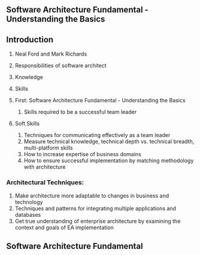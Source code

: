 ## Software Architecture Fundamental - Understanding the Basics ##

## Introduction ##
1. Neal Ford and Mark Richards
2. Responsibilities of software architect
3. Knowledge
4. Skills
5. First: Software Architecture Fundamental - Understanding the Basics
	1. Skills required to be a successful team leader

6. Soft Skills
	1. Techniques for communicating effectively as a team leader
	2. Measure technical knowledge, technical depth vs. technical breadth, multi-platform skills
	3. How to increase expertise of business domains
	4. How to ensure successful implementation by matching methodology with architecture

### Architectural Techniques: ###
1. Make architecture more adaptable to changes in business and technology
2. Techniques and patterns for integrating multiple applications and databases
3. Get true understanding of enterprise architecture by examining the context and goals of EA implementation



## Software Architecture Fundamental ##
